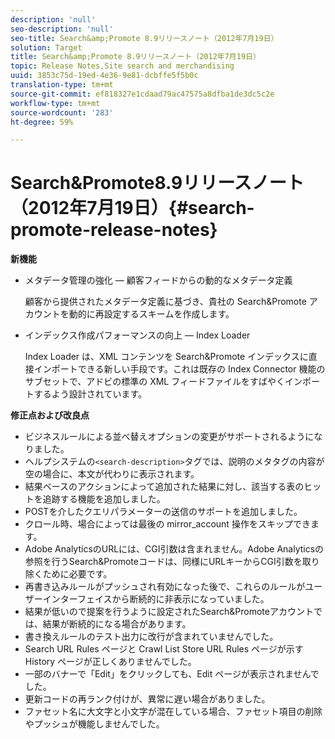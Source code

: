 ```yaml
---
description: 'null'
seo-description: 'null'
seo-title: Search&amp;Promote 8.9リリースノート（2012年7月19日）
solution: Target
title: Search&amp;Promote 8.9リリースノート（2012年7月19日）
topic: Release Notes,Site search and merchandising
uuid: 3853c75d-19ed-4e36-9e81-dcbffe5f5b0c
translation-type: tm+mt
source-git-commit: ef818327e1cdaad79ac47575a8dfba1de3dc5c2e
workflow-type: tm+mt
source-wordcount: '283'
ht-degree: 59%

---
```



# Search&amp;Promote8.9リリースノート（2012年7月19日）{#search-promote-release-notes}

**新機能**

* メタデータ管理の強化 — 顧客フィードからの動的なメタデータ定義

   顧客から提供されたメタデータ定義に基づき、貴社の Search&amp;Promote アカウントを動的に再設定するスキームを作成します。
* インデックス作成パフォーマンスの向上 — Index Loader

   Index Loader は、XML コンテンツを Search&amp;Promote インデックスに直接インポートできる新しい手段です。これは既存の Index Connector 機能のサブセットで、アドビの標準の XML フィードファイルをすばやくインポートするよう設計されています。

**修正点および改良点**

* ビジネスルールによる並べ替えオプションの変更がサポートされるようになりました。
* ヘルプシステムの`<search-description>`タグでは、説明のメタタグの内容が空の場合に、本文が代わりに表示されます。
* 結果ベースのアクションによって追加された結果に対し、該当する表のヒットを追跡する機能を追加しました。
* POSTを介したクエリパラメーターの送信のサポートを追加しました。
* クロール時、場合によっては最後の mirror_account 操作をスキップできます。
* Adobe AnalyticsのURLには、CGI引数は含まれません。Adobe Analyticsの参照を行うSearch&amp;Promoteコードは、同様にURLキーからCGI引数を取り除くために必要です。
* 再書き込みルールがプッシュされ有効になった後で、これらのルールがユーザーインターフェイスから断続的に非表示になっていました。
* 結果が低いので提案を行うように設定されたSearch&amp;Promoteアカウントでは、結果が断続的になる場合があります。
* 書き換えルールのテスト出力に改行が含まれていませんでした。
* Search URL Rules ページと Crawl List Store URL Rules ページが示す History ページが正しくありませんでした。
* 一部のバナーで「Edit」をクリックしても、Edit ページが表示されませんでした。
* 更新コードの再ランク付けが、異常に遅い場合がありました。
* ファセット名に大文字と小文字が混在している場合、ファセット項目の削除やプッシュが機能しませんでした。

